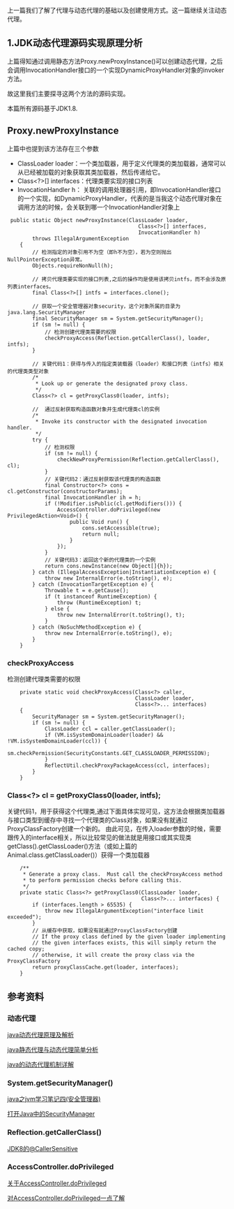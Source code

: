 上一篇我们了解了代理与动态代理的基础以及创建使用方式。这一篇继续关注动态代理。
## 1.JDK动态代理源码实现原理分析

上篇得知通过调用静态方法Proxy.newProxyInstance()可以创建动态代理，之后会调用InvocationHandler接口的一个实现DynamicProxyHandler对象的invoker方法。

故这里我们主要探寻这两个方法的源码实现。

本篇所有源码基于JDK1.8.
## Proxy.newProxyInstance
上篇中也提到该方法存在三个参数

- ClassLoader loader：一个类加载器，用于定义代理类的类加载器，通常可以从已经被加载的对象获取其类加载器，然后传递给它。
- Class<?>[] interfaces：代理类要实现的接口列表
- InvocationHandler h： 关联的调用处理器引用，即InvocationHandler接口的一个实现，如DynamicProxyHandler，代表的是当我这个动态代理对象在调用方法的时候，会关联到哪一个InvocationHandler对象上
```
 public static Object newProxyInstance(ClassLoader loader,
                                          Class<?>[] interfaces,
                                          InvocationHandler h)
        throws IllegalArgumentException
    {
        // 检测指定的对象引用不为空（即h不为空），若为空则抛出NullPointerException异常。
        Objects.requireNonNull(h);
        
        // 拷贝代理类要实现的接口列表,之后的操作均是使用该拷贝intfs，而不会涉及原列表interfaces。
        final Class<?>[] intfs = interfaces.clone();
        
        // 获取一个安全管理器对象security，这个对象所属的目录为java.lang.SecurityManager
        final SecurityManager sm = System.getSecurityManager();
        if (sm != null) {
            // 检测创建代理类需要的权限
            checkProxyAccess(Reflection.getCallerClass(), loader, intfs);
        }

        // 关键代码1：获得与传入的指定类装载器（loader）和接口列表（intfs）相关的代理类类型对象
        /*
         * Look up or generate the designated proxy class.
         */
        Class<?> cl = getProxyClass0(loader, intfs);

        //  通过反射获取构造函数对象并生成代理类cl的实例
        /*
         * Invoke its constructor with the designated invocation handler.
         */
        try {
            // 检测权限
            if (sm != null) {
                checkNewProxyPermission(Reflection.getCallerClass(), cl);
            }
            // 关键代码2：通过反射获取该代理类的构造函数
            final Constructor<?> cons = cl.getConstructor(constructorParams);
            final InvocationHandler ih = h;
            if (!Modifier.isPublic(cl.getModifiers())) {
                AccessController.doPrivileged(new PrivilegedAction<Void>() {
                    public Void run() {
                        cons.setAccessible(true);
                        return null;
                    }
                });
            }
            // 关键代码3：返回这个新的代理类的一个实例
            return cons.newInstance(new Object[]{h});
        } catch (IllegalAccessException|InstantiationException e) {
            throw new InternalError(e.toString(), e);
        } catch (InvocationTargetException e) {
            Throwable t = e.getCause();
            if (t instanceof RuntimeException) {
                throw (RuntimeException) t;
            } else {
                throw new InternalError(t.toString(), t);
            }
        } catch (NoSuchMethodException e) {
            throw new InternalError(e.toString(), e);
        }
    }

```
### checkProxyAccess
检测创建代理类需要的权限
```$xslt
    private static void checkProxyAccess(Class<?> caller,
                                         ClassLoader loader,
                                         Class<?>... interfaces)
    {
        SecurityManager sm = System.getSecurityManager();
        if (sm != null) {
            ClassLoader ccl = caller.getClassLoader();
            if (VM.isSystemDomainLoader(loader) && !VM.isSystemDomainLoader(ccl)) {
                sm.checkPermission(SecurityConstants.GET_CLASSLOADER_PERMISSION);
            }
            ReflectUtil.checkProxyPackageAccess(ccl, interfaces);
        }
    }
```
### Class<?> cl = getProxyClass0(loader, intfs);
关键代码1，用于获得这个代理类,通过下面具体实现可见，这方法会根据类加载器与接口类型到缓存中寻找一个代理类的Class对象，如果没有就通过ProxyClassFactory创建一个新的。
由此可见，在传入loader参数的时候，需要跟传入的interface相关，所以比较常见的做法就是用接口或其实现类getClass().getClassLoader()方法（或如上篇的Animal.class.getClassLoader()）获得一个类加载器
```
    /**
     * Generate a proxy class.  Must call the checkProxyAccess method
     * to perform permission checks before calling this.
     */
    private static Class<?> getProxyClass0(ClassLoader loader,
                                           Class<?>... interfaces) {
        if (interfaces.length > 65535) {
            throw new IllegalArgumentException("interface limit exceeded");
        }
        // 从缓存中获取，如果没有就通过ProxyClassFactory创建
        // If the proxy class defined by the given loader implementing
        // the given interfaces exists, this will simply return the cached copy;
        // otherwise, it will create the proxy class via the ProxyClassFactory
        return proxyClassCache.get(loader, interfaces);
    }
```

## 参考资料

### 动态代理
[java动态代理原理及解析](https://blog.csdn.net/scplove/article/details/52451899)

[java静态代理与动态代理简单分析](https://www.cnblogs.com/V1haoge/p/5860749.html)

[java的动态代理机制详解](https://www.cnblogs.com/xiaoluo501395377/p/3383130.html)

### System.getSecurityManager()
[java之jvm学习笔记四(安全管理器)](https://blog.csdn.net/yfqnihao/article/details/8262858)

[打开Java中的SecurityManager](http://www.importnew.com/9751.html)

### Reflection.getCallerClass()
[JDK8的@CallerSensitive](https://blog.csdn.net/aguda_king/article/details/72355807)

### AccessController.doPrivileged
[关于AccessController.doPrivileged](http://simpleframework.net/news/view?newsId=4eaf169107bf45d3832c9c03f85905e4)

[对AccessController.doPrivileged一点了解](https://www.xuebuyuan.com/659682.html)